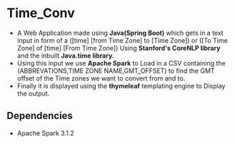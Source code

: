# Time_Conv

- A Web Application made using **Java(Spring Boot)** which gets in a text input in form of a ([time] [from Time Zone] to [Time Zone]) or ([To Time Zone] of [time] [From Time Zone]) Using **Stanford's CoreNLP library** and the inbuilt **Java.time library.**
- Using this input we use **Apache Spark** to Load in a CSV containing the (ABBREVATIONS,TIME ZONE NAME,GMT_OFFSET) to find the GMT offset of the Time zones we want to convert from and to.
- Finally it is displayed using the **thymeleaf** templating engine to Display the output.

## Dependencies

- Apache Spark 3.1.2
